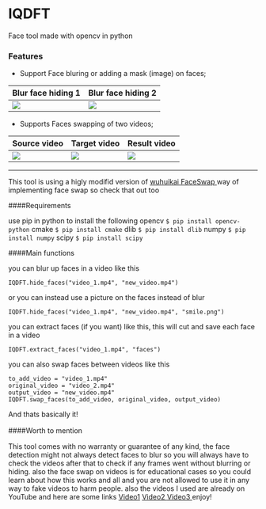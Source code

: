 # IQDFT
Face tool made with opencv in python

### Features

- Support Face bluring or adding a mask (image) on faces;

| Blur face hiding 1 |  Blur face hiding 2 |
| --- | --- |
|![](https://github.com/karrarkazuya/IQDFT/blob/master/redme_media/blur_1.gif) | ![](https://github.com/karrarkazuya/IQDFT/blob/master/redme_media/blur_2.gif) |

- Supports Faces swapping of two videos;

| Source video |  Target video |  Result video |
| --- | --- | --- |
|![](https://github.com/karrarkazuya/IQDFT/blob/master/redme_media/swap_1.gif) | ![](https://github.com/karrarkazuya/IQDFT/blob/master/redme_media/swap_2.gif) | ![](https://github.com/karrarkazuya/IQDFT/blob/master/redme_media/swap_3.gif) |



                
----


This tool is using a higly modifid version of [wuhuikai FaceSwap ](https://github.com/wuhuikai/FaceSwap)way of implementing face swap so check that out too


####Requirements

use pip in python to install the following
opencv
`$ pip install opencv-python`
cmake
`$ pip install cmake`
dlib
`$ pip install dlib`
numpy
`$ pip install numpy`
scipy
`$ pip install scipy`

####Main functions

you can blur up faces in a video like this

    IQDFT.hide_faces("video_1.mp4", "new_video.mp4")
or you can instead use a picture on the faces instead of blur

    IQDFT.hide_faces("video_1.mp4", "new_video.mp4", "smile.png")
you can extract faces (if you want) like this, this will cut and save each face in a video

    IQDFT.extract_faces("video_1.mp4", "faces")
you can also swap faces between videos like this

    to_add_video = "video_1.mp4"
    original_video = "video_2.mp4"
    output_video = "new_video.mp4"
    IQDFT.swap_faces(to_add_video, original_video, output_video)
    
And thats basically it!


####Worth to mention　

This tool comes with no warranty or guarantee of any kind, the face detection might not always detect faces to blur so you will always have to check the videos after that to check if any frames went without blurring or hiding. also the face swap on videos is for educational cases so you could learn about how this works and all and you are not allowed to use it in any way to fake videos to harm people.
also the videos I used are already on YouTube and here are some links
[Video1](https://www.youtube.com/watch?v=Vw1JqbvgZCc)
[Video2 ](https://www.youtube.com/watch?v=C-Zj0tfZY6o)
[Video3 ](https://www.youtube.com/watch?v=zkIfCo2JxJY)
enjoy!
